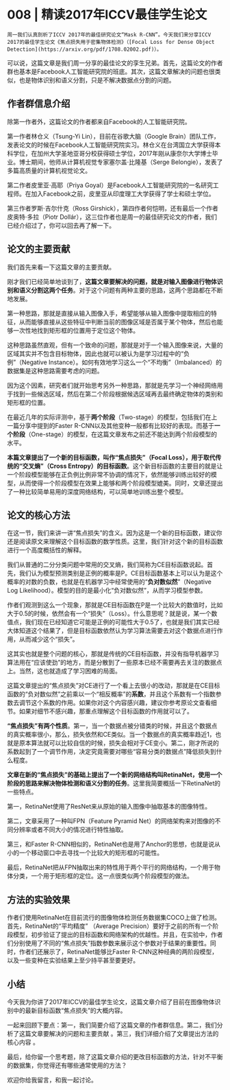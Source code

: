 # 008 | 精读2017年ICCV最佳学生论文

    周一我们认真剖析了ICCV 2017年的最佳研究论文“Mask R-CNN”。今天我们来分享ICCV 2017的最佳学生论文《焦点损失用于密集物体检测》（[Focal Loss for Dense Object Detection](https://arxiv.org/pdf/1708.02002.pdf)）。

可以说，这篇文章是我们周一分享的最佳论文的孪生兄弟。首先，这篇论文的作者群也基本是Facebook人工智能研究院的班底。其次，这篇文章解决的问题也很类似，也是物体识别和语义分割，只是不解决数据点分割的问题。

## 作者群信息介绍

除第一作者外，这篇论文的作者都来自Facebook的人工智能研究院。

第一作者林仓义（Tsung-Yi Lin），目前在谷歌大脑（Google Brain）团队工作，发表论文的时候在Facebook人工智能研究院实习。林仓义在台湾国立大学获得本科学位，在加州大学圣地亚哥分校获得硕士学位，2017年刚从康奈尔大学博士毕业。博士期间，他师从计算机视觉专家塞尔盖⋅比隆基（Serge Belongie），发表了多篇高质量的计算机视觉论文。

第二作者皮里亚⋅高耶（Priya Goyal）是Facebook人工智能研究院的一名研究工程师。在加入Facebook之前，皮里亚从印度理工大学获得了学士和硕士学位。

第三作者罗斯⋅吉尔什克（Ross Girshick），第四作者何恺明，还有最后一个作者皮奥特⋅多拉（Piotr Dollár），这三位作者也是周一的最佳研究论文的作者，我们已经介绍过了，你可以回去再了解一下。

## 论文的主要贡献

我们首先来看一下这篇文章的主要贡献。

刚才我们已经简单地谈到了，**这篇文章要解决的问题，就是对输入图像进行物体识别和语义分割这两个任务**。对于这个问题有两种主要的思路，这两个思路都在不断地发展。

第一种思路，那就是直接从输入图像入手，希望能够从输入图像中提取相应的特征，从而能够直接从这些特征中判断当前的图像区域是否属于某个物体，然后也能够一次性地找到矩形框的位置用于定位这个物体。

这种思路虽然直观，但有一个致命的问题，那就是对于一个输入图像来说，大量的区域其实并不包含目标物体，因此也就可以被认为是学习过程中的“负例”（Negative Instance）。如何有效地学习这么一个“不均衡”（Imbalanced）的数据集是这种思路需要考虑的问题。

因为这个因素，研究者们就开始思考另外一种思路，那就是先学习一个神经网络用于找到一些候选区域，然后在第二个阶段根据候选区域再去最终确定物体的类别和矩形框的位置。

在最近几年的实际评测中，基于**两个阶段**（Two-stage）的模型，包括我们在上一篇分享中提到的Faster R-CNN以及其他变种一般都有比较好的表现。而基于**一个阶段**（One-stage）的模型，在这篇文章发布之前还不能达到两个阶段模型的水平。

**本篇文章提出了一个新的目标函数，叫作“焦点损失”（Focal Loss），用于取代传统的“交叉熵”（Cross Entropy）的目标函数**。这个新目标函数的主要目的就是让一个阶段模型能够在正负例比例非常不协调的情况下，依然能够训练出较好的模型，从而使得一个阶段模型在效果上能够和两个阶段模型媲美。同时，文章还提出了一种比较简单易用的深度网络结构，可以简单地训练出整个模型。

## 论文的核心方法

在这一节，我们来讲一讲“焦点损失”的含义。因为这是一个新的目标函数，建议你还是阅读原文来理解这个目标函数的数学性质。这里，我们针对这个新的目标函数进行一个高度概括性的解释。

我们从普通的二分分类问题中常用的交叉熵，我们简称为CE目标函数说起。首先，我们认为模型预测类别是正例的概率是P。CE目标函数基本上可以认为是这个概率的对数的负数，也就是在机器学习中经常使用的“**负对数似然**”（Negative Log Likelihood）。模型的目的是最小化“负对数似然”，从而学习模型参数。

作者们观测到这么一个现象，那就是CE目标函数在P是一个比较大的数值时，比如大于0.5的时候，依然会有一个“损失”（Loss）。什么意思呢？就是说，某一个数值点，我们现在已经知道它可能是正例的可能性大于0.5了，也就是我们其实已经大体知道这个结果了，但是目标函数依然认为学习算法需要去对这个数据点进行作用，从而减少这个“损失”。

这其实也就是整个问题的核心，那就是传统的CE目标函数，并没有指导机器学习算法用在“应该使劲”的地方，而是分散到了一些原本已经不需要再去关注的数据点上。当然，这也就造成了学习困难的局面。

这篇文章提出的“焦点损失”对CE进行了一个看上去很小的改动，那就是在CE目标函数的“负对数似然”之前乘以一个“相反概率”的**系数**，并且这个系数有一个指数参数去调节这个系数的作用。如果你对这个内容感兴趣，建议你参考原论文查看细节。如果对细节不感兴趣，那重点理解这个目标函数的作用就可以了。

**“焦点损失”有两个性质**。第一，当一个数据点被分错类的时候，并且这个数据点的真实概率很小，那么，损失依然和CE类似。当一个数据点的真实概率趋近1，也就是原本算法就可以比较自信的时候，损失会相对于CE变小。第二，刚才所说的系数起到了一个调节作用，决定究竟需要对哪些“容易分类的数据点”降低损失到什么程度。

**文章在新的“焦点损失”的基础上提出了一个新的网络结构叫RetinaNet，使用一个阶段的思路来解决物体检测和语义分割的任务**。这里我简要概括一下RetinaNet的一些特点。

第一，RetinaNet使用了ResNet来从原始的输入图像中抽取基本的图像特性。

第二，文章采用了一种叫FPN（Feature Pyramid Net）的网络架构来对图像的不同分辨率或者不同大小的情况进行特性抽取。

第三，和Faster R-CNN相似的，RetinaNet也是用了Anchor的思想，也就是说从小的一个移动窗口中去寻找一个比较大的矩形框的可能性。

最后，RetinaNet把从FPN抽取出来的特性用于两个平行的网络结构，一个用于物体分类，一个用于矩形框的定位。这一点很类似两个阶段模型的做法。

## 方法的实验效果

作者们使用RetinaNet在目前流行的图像物体检测任务数据集COCO上做了检测。首先，RetinaNet的“平均精度” （Average Precision）要好于之前的所有一个阶段模型，初步验证了提出的目标函数和网络架构的优越性。并且，在实验中，作者们分别使用了不同的“焦点损失”指数参数来展示这个参数对于结果的重要性。同时，作者们还展示了，RetinaNet能够比Faster R-CNN这种经典的两阶段模型，以及一些变种在实验结果上至少持平甚至要更好。

## 小结

今天我为你讲了2017年ICCV的最佳学生论文，这篇文章介绍了目前在图像物体识别中的最新目标函数“焦点损失”的大概内容。

一起来回顾下要点：第一，我们简要介绍了这篇文章的作者群信息。第二，我们分析了这篇文章要解决的问题和主要贡献 。第三，我们详细介绍了文章提出方法的核心内容 。

最后，给你留一个思考题，除了这篇文章介绍的更改目标函数的方法，针对不平衡的数据集，你觉得还有哪些通常使用的方法？

欢迎你给我留言，和我一起讨论。
    